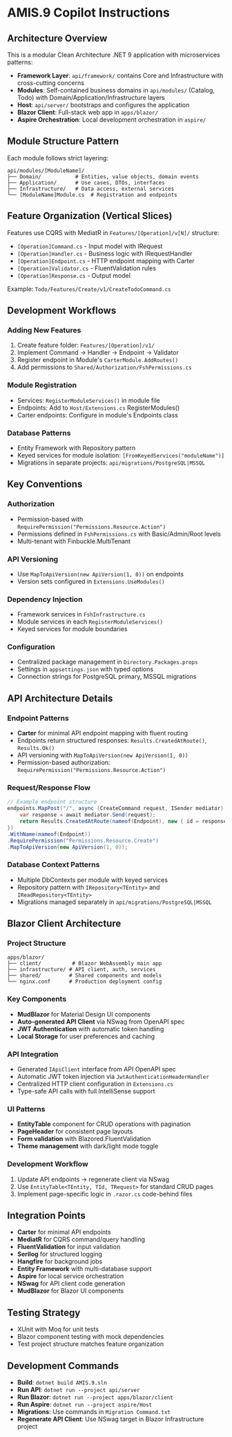 # AMIS.9 Copilot Instructions

## Architecture Overview

This is a modular Clean Architecture .NET 9 application with microservices patterns:

- **Framework Layer**: `api/framework/` contains Core and Infrastructure with cross-cutting concerns
- **Modules**: Self-contained business domains in `api/modules/` (Catalog, Todo) with Domain/Application/Infrastructure layers
- **Host**: `api/server/` bootstraps and configures the application
- **Blazor Client**: Full-stack web app in `apps/blazor/`
- **Aspire Orchestration**: Local development orchestration in `aspire/`

## Module Structure Pattern

Each module follows strict layering:
```
api/modules/[ModuleName]/
├── Domain/           # Entities, value objects, domain events
├── Application/      # Use cases, DTOs, interfaces
├── Infrastructure/   # Data access, external services
└── [ModuleName]Module.cs  # Registration and endpoints
```

## Feature Organization (Vertical Slices)

Features use CQRS with MediatR in `Features/[Operation]/v[N]/` structure:
- `[Operation]Command.cs` - Input model with IRequest<Response>
- `[Operation]Handler.cs` - Business logic with IRequestHandler
- `[Operation]Endpoint.cs` - HTTP endpoint mapping with Carter
- `[Operation]Validator.cs` - FluentValidation rules
- `[Operation]Response.cs` - Output model

Example: `Todo/Features/Create/v1/CreateTodoCommand.cs`

## Development Workflows

### Adding New Features
1. Create feature folder: `Features/[Operation]/v1/`
2. Implement Command → Handler → Endpoint → Validator
3. Register endpoint in Module's `CarterModule.AddRoutes()`
4. Add permissions to `Shared/Authorization/FshPermissions.cs`

### Module Registration
- Services: `RegisterModuleServices()` in module file
- Endpoints: Add to `Host/Extensions.cs` RegisterModules()
- Carter endpoints: Configure in module's Endpoints class

### Database Patterns
- Entity Framework with Repository pattern
- Keyed services for module isolation: `[FromKeyedServices("moduleName")]`
- Migrations in separate projects: `api/migrations/PostgreSQL|MSSQL`

## Key Conventions

### Authorization
- Permission-based with `RequirePermission("Permissions.Resource.Action")`
- Permissions defined in `FshPermissions.cs` with Basic/Admin/Root levels
- Multi-tenant with Finbuckle.MultiTenant

### API Versioning
- Use `MapToApiVersion(new ApiVersion(1, 0))` on endpoints
- Version sets configured in `Extensions.UseModules()`

### Dependency Injection
- Framework services in `FshInfrastructure.cs`
- Module services in each `RegisterModuleServices()`
- Keyed services for module boundaries

### Configuration
- Centralized package management in `Directory.Packages.props`
- Settings in `appsettings.json` with typed options
- Connection strings for PostgreSQL primary, MSSQL migrations

## API Architecture Details

### Endpoint Patterns
- **Carter** for minimal API endpoint mapping with fluent routing
- Endpoints return structured responses: `Results.CreatedAtRoute()`, `Results.Ok()`
- API versioning with `MapToApiVersion(new ApiVersion(1, 0))`
- Permission-based authorization: `RequirePermission("Permissions.Resource.Action")`

### Request/Response Flow
```csharp
// Example endpoint structure
endpoints.MapPost("/", async (CreateCommand request, ISender mediator) => {
    var response = await mediator.Send(request);
    return Results.CreatedAtRoute(nameof(Endpoint), new { id = response.Id }, response);
})
.WithName(nameof(Endpoint))
.RequirePermission("Permissions.Resource.Create")
.MapToApiVersion(new ApiVersion(1, 0));
```

### Database Context Patterns
- Multiple DbContexts per module with keyed services
- Repository pattern with `IRepository<TEntity>` and `IReadRepository<TEntity>`
- Migrations managed separately in `api/migrations/PostgreSQL|MSSQL`

## Blazor Client Architecture

### Project Structure
```
apps/blazor/
├── client/          # Blazor WebAssembly main app
├── infrastructure/ # API client, auth, services
├── shared/         # Shared components and models
└── nginx.conf      # Production deployment config
```

### Key Components
- **MudBlazor** for Material Design UI components
- **Auto-generated API Client** via NSwag from OpenAPI spec
- **JWT Authentication** with automatic token handling
- **Local Storage** for user preferences and caching

### API Integration
- Generated `IApiClient` interface from API OpenAPI spec
- Automatic JWT token injection via `JwtAuthenticationHeaderHandler`
- Centralized HTTP client configuration in `Extensions.cs`
- Type-safe API calls with full IntelliSense support

### UI Patterns
- **EntityTable** component for CRUD operations with pagination
- **PageHeader** for consistent page layouts
- **Form validation** with Blazored.FluentValidation
- **Theme management** with dark/light mode toggle

### Development Workflow
1. Update API endpoints → regenerate client via NSwag
2. Use `EntityTable<TEntity, TId, TRequest>` for standard CRUD pages
3. Implement page-specific logic in `.razor.cs` code-behind files

## Integration Points

- **Carter** for minimal API endpoints
- **MediatR** for CQRS command/query handling
- **FluentValidation** for input validation
- **Serilog** for structured logging
- **Hangfire** for background jobs
- **Entity Framework** with multi-database support
- **Aspire** for local service orchestration
- **NSwag** for API client code generation
- **MudBlazor** for Blazor UI components

## Testing Strategy
- XUnit with Moq for unit tests
- Blazor component testing with mock dependencies
- Test project structure matches feature organization

## Development Commands
- **Build**: `dotnet build AMIS.9.sln`
- **Run API**: `dotnet run --project api/server`
- **Run Blazor**: `dotnet run --project apps/blazor/client`
- **Run Aspire**: `dotnet run --project aspire/Host`
- **Migrations**: Use commands in `Migration Command.txt`
- **Regenerate API Client**: Use NSwag target in Blazor Infrastructure project
